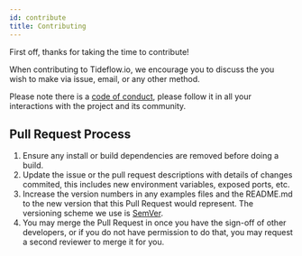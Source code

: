 ```yaml
---
id: contribute
title: Contributing
---
```


First off, thanks for taking the time to contribute!

When contributing to Tideflow.io, we encourage you to discuss the you wish to
make via issue, email, or any other method. 

Please note there is a [code of conduct](/docs/code-of-conduct), please follow
it in all your interactions with the project and its community.

## Pull Request Process

1. Ensure any install or build dependencies are removed before doing a build.
2. Update the issue or the pull request descriptions with details of changes
   commited, this includes new environment variables, exposed ports, etc.
3. Increase the version numbers in any examples files and the README.md to the
   new version that this Pull Request would represent. The versioning scheme we
   use is [SemVer](http://semver.org/).
4. You may merge the Pull Request in once you have the sign-off of other
   developers, or if you do not have permission to do that, you may request a
   second reviewer to merge it for you.